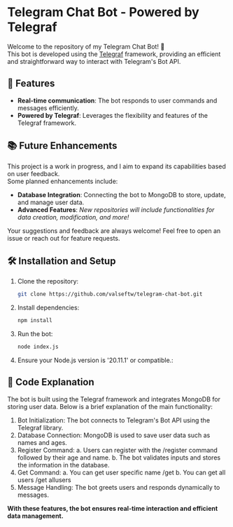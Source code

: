 # Telegram Chat Bot - Powered by Telegraf

Welcome to the repository of my Telegram Chat Bot! 🎉  
This bot is developed using the [Telegraf](https://github.com/telegraf/telegraf) framework, providing an efficient and straightforward way to interact with Telegram's Bot API.

## 🚀 Features

- **Real-time communication**: The bot responds to user commands and messages efficiently.  
- **Powered by Telegraf**: Leverages the flexibility and features of the Telegraf framework.  

## 📚 Future Enhancements

This project is a work in progress, and I aim to expand its capabilities based on user feedback.  
Some planned enhancements include:
- **Database Integration**: Connecting the bot to MongoDB to store, update, and manage user data.  
- **Advanced Features**:
               *New repositories will include functionalities for data creation, modification, and more!* 

Your suggestions and feedback are always welcome! Feel free to open an issue or reach out for feature requests.  

## 🛠️ Installation and Setup

1. Clone the repository:
   ```bash
   git clone https://github.com/valseftw/telegram-chat-bot.git
   ```
2. Install dependencies:
   ```bash
   npm install
   ```
3. Run the bot:
   ```bash
   node index.js
   ```
4. Ensure your Node.js version is '20.11.1' or compatible.:
## 📜 Code Explanation

The bot is built using the Telegraf framework and integrates MongoDB for storing user data. Below is a brief explanation of the main functionality:

1. Bot Initialization: The bot connects to Telegram's Bot API using the Telegraf library.
2. Database Connection: MongoDB is used to save user data such as names and ages.
3. Register Command:
    a. Users can register with the /register command followed by their age and name.
    b. The bot validates inputs and stores the information in the database.
4. Get Command:
    a. You can get user specific name /get <name>
    b. You can get all users /get allusers
5. Message Handling: The bot greets users and responds dynamically to messages.

**With these features, the bot ensures real-time interaction and efficient data management.**
